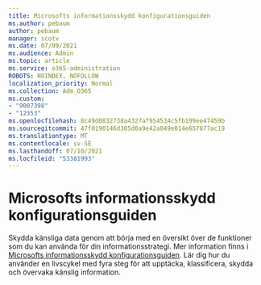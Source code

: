 ```yaml
---
title: Microsofts informationsskydd konfigurationsguiden
ms.author: pebaum
author: pebaum
manager: scotv
ms.date: 07/09/2021
ms.audience: Admin
ms.topic: article
ms.service: o365-administration
ROBOTS: NOINDEX, NOFOLLOW
localization_priority: Normal
ms.collection: Adm_O365
ms.custom:
- "9007398"
- "12353"
ms.openlocfilehash: 8c49d0832738a4327af954534c5fb199ee47459b
ms.sourcegitcommit: 47f0190146d385d0a9e42a049e014e657877ac19
ms.translationtype: MT
ms.contentlocale: sv-SE
ms.lasthandoff: 07/10/2021
ms.locfileid: "53381993"
---
```

# <a name="microsoft-information-protection-setup-guide"></a>Microsofts informationsskydd konfigurationsguiden

Skydda känsliga data genom att börja med en översikt över de funktioner som du kan använda för din informationsstrategi. Mer information finns i [Microsofts informationsskydd konfigurationsguiden](https://admin.microsoft.com/adminportal/home#/modernonboarding/mipsetupguide). Lär dig hur du använder en livscykel med fyra steg för att upptäcka, klassificera, skydda och övervaka känslig information.